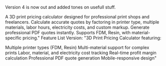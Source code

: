 Version 4 is now out and added tones on usefull stuff. 

A 3D print pricing calculator designed for professional print shops and freelancers. Calculate accurate quotes by factoring in printer type, multiple materials, labor hours, electricity costs, and custom markup. Generate professional PDF quotes instantly. Supports FDM, Resin, with material-specific pricing."
Feature List Version:
"3D Print Pricing Calculator featuring:

Multiple printer types (FDM, Resin)
Multi-material support for complex prints
Labor, material, and electricity cost tracking
Real-time profit margin calculation
Professional PDF quote generation
Mobile-responsive design"
